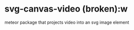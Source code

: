 svg-canvas-video (broken):w
================

meteor package that projects video into an svg image element

